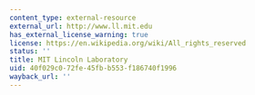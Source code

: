 ```yaml
---
content_type: external-resource
external_url: http://www.ll.mit.edu
has_external_license_warning: true
license: https://en.wikipedia.org/wiki/All_rights_reserved
status: ''
title: MIT Lincoln Laboratory
uid: 40f029c0-72fe-45fb-b553-f186740f1996
wayback_url: ''
---
```

